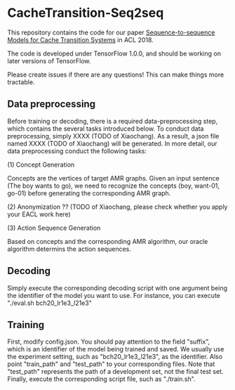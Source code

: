 # CacheTransition-Seq2seq

This repository contains the code for our paper [Sequence-to-sequence Models for Cache Transition Systems](http://aclweb.org/anthology/P18-1171) in ACL 2018.

The code is developed under TensorFlow 1.0.0, and should be working on later versions of TensorFlow.

Please create issues if there are any questions! This can make things more tractable.

## Data preprocessing

Before training or decoding, there is a required data-preprocessing step, which contains the several tasks introduced below.
To conduct data preprocessing, simply XXXX (TODO of Xiaochang).
As a result, a json file named XXXX (TODO of Xiaochang) will be generated.
In more detail, our data preprocessing conduct the following tasks:

(1) Concept Generation

Concepts are the vertices of target AMR graphs.
Given an input sentence (The boy wants to go), we need to recognize the concepts (boy, want-01, go-01) before generating the corresponding AMR graph.

(2) Anonymization ?? (TODO of Xiaochang, please check whether you apply your EACL work here)

(3) Action Sequence Generation

Based on concepts and the corresponding AMR algorithm, our oracle algorithm determins the action sequences.

## Decoding

Simply execute the corresponding decoding script with one argument being the identifier of the model you want to use. For instance, you can execute "./eval.sh bch20_lr1e3_l21e3"

## Training

First, modify config.json. You should pay attention to the field "suffix", which is an identifier of the model being trained and saved. We usually use the experiment setting, such as "bch20_lr1e3_l21e3", as the identifier. Also point "train_path" and "test_path" to your corresponding files. Note that "test_path" represents the path of a development set, not the final test set.
Finally, execute the corresponding script file, such as "./train.sh".
